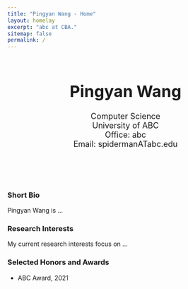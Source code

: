```yaml
---
title: "Pingyan Wang - Home"
layout: homelay
excerpt: "abc at CBA."
sitemap: false
permalink: /
---
```

<header>
<div class="col-sm-4 clearfix">

<!--                         <a target="_blank" href="" class="my-0 text-center text-dark h5">
                            <span class="ai ai-google-scholar text-dark"></span>
                        </a>
                        <a target="_blank" href="" class="my-0 text-center text-dark h5">
                            <span class="ai ai-researchgate text-dark"></span>
                        </a>
                        <a target="_blank" href="" class="my-0 text-center text-dark h5">
                            <i class="fab fa-twitter text-dark"></i>
                        </a>
                        <a target="_blank" href="" class="">
                            <i class="fab fa-linkedin-in text-dark"></i>
                        </a>
                        <a target="_blank" href="" class="">
                            <i class="ai ai-orcid text-dark"></i>
                        </a> -->
</div>
<div class="col-sm-8 clearfix" style="margin-top:20px; font-size:18px;">
<ul style="overflow: hidden">
<!-- <i> -->

  <h1><strong>Pingyan Wang</strong></h1>

  <!--  <p> -->
  
<!-- ABC<br> -->
Computer Science<br>
University of ABC<br>
Office: abc    <i class="fas fa-building"></i><br>
Email: spidermanATabc.edu <i class="fas fa-envelope"></i><br> 
  <p></p>
  <br>
</ul>
</div>
</header>

### Short Bio
Pingyan Wang is ...

### Research Interests
My current research interests focus on ... 
    

### Selected Honors and Awards
- ABC Award, 2021

<!-- - National Scholarship, Ministry of Education of China, 2008 -->
